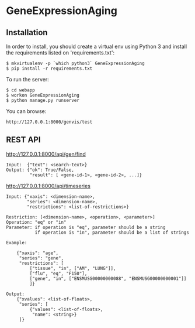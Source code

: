 # GeneExpressionAging

## Installation

In order to install, you should create a virtual env using Python 3 and install the requirements listed on 'requirements.txt':

    $ mkvirtualenv -p `which python3` GeneExpressionAging
    $ pip install -r requirements.txt

To run the server:

    $ cd webapp
    $ workon GeneExpressionAging
    $ python manage.py runserver

You can browse:

    http://127.0.0.1:8000/genvis/test


## REST API

http://127.0.0.1:8000/api/gen/find

    Input:  {"text": <search-text>}
    Output: {"ok": True/False,
             "result": [ <gene-id-1>, <gene-id-2>, ...]}

http://127.0.0.1:8000/api/timeseries

    Input: {"xaxis": <dimension-name>,
            "series": <dimension-name>,
            "restrictions": <list-of-restrictions>}

    Restriction: [<dimension-name>, <operation>, <parameter>]
    Operation: "eq" or "in"
    Parameter: if operation is "eq", parameter should be a string
               if operation is "in", parameter should be a list of strings

    Example:
    
        {"xaxis": "age",
         "series": "gene",
         "restrictions": [
             ["tissue", "in", ["AM", "LUNG"]],
             ["flu", "eq", "F150"],
             ["gene", "in", ["ENSMUSG00000000088", "ENSMUSG00000000001"]]
             ]}    

    Output:
        {"xvalues": <list-of-floats>,
         "series": [
             {"values": <list-of-floats>,
              "name": <string>}
         ]}
    
    